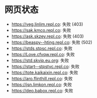 # 网页状态
- https://veg.linlim.repl.co: 失败 (403)
- https://sak.kmco.repl.co: 失败
- https://ask.skzey.repl.co: 失败 (403)
- https://beaspy--hting.repl.co: 失败 (502)
- https://stds.stpsc.repl.co: 失败
- https://Love.cfvqw.repl.co: 失败
- https://std.skvip.eu.org: 失败
- https://start--stpstyc.repl.co: 失败
- https://tote.kaikaixin.repl.co: 失败
- https://aro.flinthill.repl.co: 失败
- https://jsn.limkon.repl.co: 失败
- https://deo.babox.repl.co: 失败
